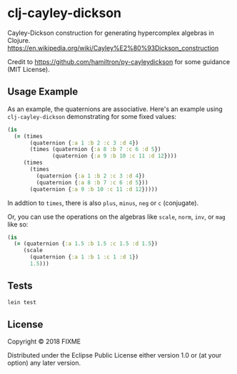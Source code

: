 # clj-cayley-dickson

Cayley-Dickson construction for generating hypercomplex algebras in Clojure.
https://en.wikipedia.org/wiki/Cayley%E2%80%93Dickson_construction

Credit to https://github.com/hamiltron/py-cayleydickson for some guidance (MIT License).

## Usage Example

As an example, the quaternions are associative.  Here's an example using `clj-cayley-dickson` demonstrating for some fixed values:

```clojure
(is
  (= (times
       (quaternion {:a 1 :b 2 :c 3 :d 4})
       (times (quaternion {:a 8 :b 7 :c 6 :d 5})
              (quaternion {:a 9 :b 10 :c 11 :d 12})))
     (times
       (times
         (quaternion {:a 1 :b 2 :c 3 :d 4})
         (quaternion {:a 8 :b 7 :c 6 :d 5}))
       (quaternion {:a 9 :b 10 :c 11 :d 12}))))
```
In addtion to `times`, there is also `plus`, `minus`, `neg` or `c` (conjugate).

Or, you can use the operations on the algebras like `scale`, `norm`, `inv`, or `mag` like so:
```clojure
(is 
  (= (quaternion {:a 1.5 :b 1.5 :c 1.5 :d 1.5})
     (scale 
       (quaternion {:a 1 :b 1 :c 1 :d 1})
       1.5)))
```
## Tests

```bash
lein test
```

## License

Copyright © 2018 FIXME

Distributed under the Eclipse Public License either version 1.0 or (at
your option) any later version.
